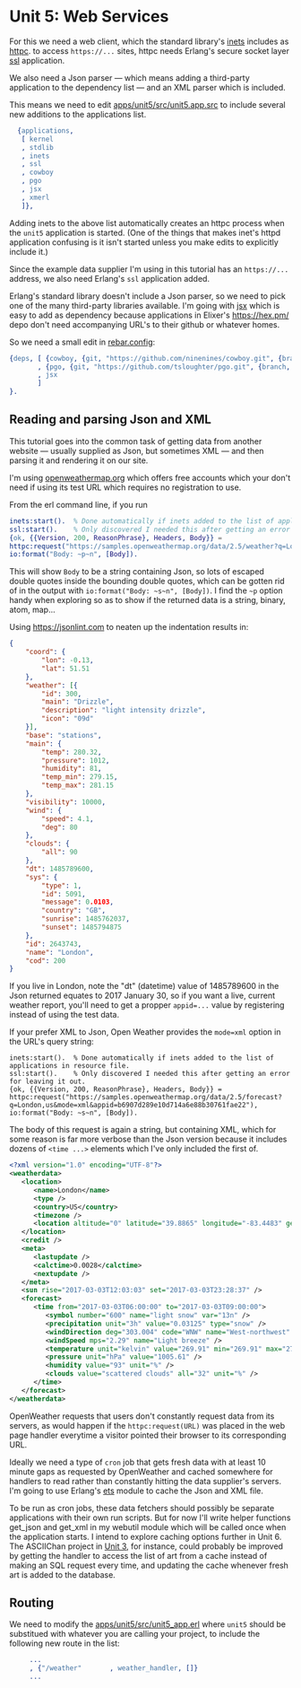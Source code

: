 <h1>Unit 5: Web Services</h1>

For this we need a web client, which the standard library's <a href="http://erlang.org/doc/apps/inets/http_client.html">inets</a>
includes as <a href="http://erlang.org/doc/apps/inets/http_client.html">httpc</a>. 
to access `https://...` sites, httpc needs Erlang's 
secure socket layer <a href="https://erlang.org/doc/man/ssl.html">ssl</a> application. 

We also need a Json parser &mdash; which means adding a third-party application to the dependency list &mdash; and 
an XML parser which is included.

This means we need to edit 
<a href="https://github.com/roblaing/erlang-webapp-howto/blob/master/unit5/apps/unit5/src/unit5.app.src">
apps/unit5/src/unit5.app.src</a> to include several new additions to the applications list.

```erlang
  {applications,
   [ kernel
   , stdlib
   , inets
   , ssl
   , cowboy
   , pgo
   , jsx
   , xmerl
   ]},
```

Adding inets to the above list automatically creates an httpc process when the `unit5` application is started. 
(One of the things that makes inet's httpd application confusing is it isn't started unless you make edits to explicitly include it.)

Since the example data supplier I'm using in this tutorial has an `https://...` address, we also need Erlang's `ssl` application
added.

Erlang's standard library doesn't include a Json parser, so we need to pick one of the many third-party libraries available.
I'm going with <a href="https://hex.pm/packages/jsx">jsx</a> which is easy to add as dependency because applications in 
Elixer's <a href="https://hex.pm/">https://hex.pm/</a> depo don't need accompanying URL's to their github or whatever homes.

So we need a small edit in <a href="https://github.com/roblaing/erlang-webapp-howto/blob/master/unit5/rebar.config">rebar.config</a>:

```erlang
{deps, [ {cowboy, {git, "https://github.com/ninenines/cowboy.git", {branch, "master"}}}
       , {pgo, {git, "https://github.com/tsloughter/pgo.git", {branch, "master"}}}
       , jsx  
       ]
}.
```

<h2>Reading and parsing Json and XML</h2>

This tutorial goes into the common task of getting data from another website &mdash; usually supplied as Json, but
sometimes XML &mdash; and then parsing it and rendering it on our site.

I'm using <a href="https://openweathermap.org">openweathermap.org</a> which offers free accounts which your don't need
if using its test URL which requires no registration to use.

From the erl command line, if you run 
```erlang
inets:start().  % Done automatically if inets added to the list of applications in resource file.
ssl:start().    % Only discovered I needed this after getting an error for leaving it out.
{ok, {{Version, 200, ReasonPhrase}, Headers, Body}} = 
httpc:request("https://samples.openweathermap.org/data/2.5/weather?q=London,uk&appid=b6907d289e10d714a6e88b30761fae22"),
io:format("Body: ~p~n", [Body]).
```
This will show `Body` to be a string containing Json, so lots of escaped double quotes inside the bounding double quotes,
which can be gotten rid of in the output with `io:format("Body: ~s~n", [Body])`. I find the `~p` option handy when exploring so as to
show if the returned data is a string, binary, atom, map...

Using <a href="https://jsonlint.com/">https://jsonlint.com</a> to neaten up the indentation results in:

```json
{
	"coord": {
		"lon": -0.13,
		"lat": 51.51
	},
	"weather": [{
		"id": 300,
		"main": "Drizzle",
		"description": "light intensity drizzle",
		"icon": "09d"
	}],
	"base": "stations",
	"main": {
		"temp": 280.32,
		"pressure": 1012,
		"humidity": 81,
		"temp_min": 279.15,
		"temp_max": 281.15
	},
	"visibility": 10000,
	"wind": {
		"speed": 4.1,
		"deg": 80
	},
	"clouds": {
		"all": 90
	},
	"dt": 1485789600,
	"sys": {
		"type": 1,
		"id": 5091,
		"message": 0.0103,
		"country": "GB",
		"sunrise": 1485762037,
		"sunset": 1485794875
	},
	"id": 2643743,
	"name": "London",
	"cod": 200
}
```

If you live in London, note the "dt" (datetime) value of 1485789600 in the Json returned equates to 2017 January 30, 
so if you want a live, current weather report, you'll need to get a propper `appid=...` value by registering 
instead of using the test data.

If your prefer XML to Json, Open Weather provides the `mode=xml` option in the URL's query string:
```
inets:start().  % Done automatically if inets added to the list of applications in resource file.
ssl:start().    % Only discovered I needed this after getting an error for leaving it out.
{ok, {{Version, 200, ReasonPhrase}, Headers, Body}} = 
httpc:request("https://samples.openweathermap.org/data/2.5/forecast?q=London,us&mode=xml&appid=b6907d289e10d714a6e88b30761fae22"),
io:format("Body: ~s~n", [Body]).
```
The body of this request is again a string, but containing XML, which for some reason is far more verbose than the
Json version because it includes dozens of `<time ...>` elements which I've only included the first of.

```xml
<?xml version="1.0" encoding="UTF-8"?>
<weatherdata>
   <location>
      <name>London</name>
      <type />
      <country>US</country>
      <timezone />
      <location altitude="0" latitude="39.8865" longitude="-83.4483" geobase="geonames" geobaseid="4517009" />
   </location>
   <credit />
   <meta>
      <lastupdate />
      <calctime>0.0028</calctime>
      <nextupdate />
   </meta>
   <sun rise="2017-03-03T12:03:03" set="2017-03-03T23:28:37" />
   <forecast>
      <time from="2017-03-03T06:00:00" to="2017-03-03T09:00:00">
         <symbol number="600" name="light snow" var="13n" />
         <precipitation unit="3h" value="0.03125" type="snow" />
         <windDirection deg="303.004" code="WNW" name="West-northwest" />
         <windSpeed mps="2.29" name="Light breeze" />
         <temperature unit="kelvin" value="269.91" min="269.91" max="270.877" />
         <pressure unit="hPa" value="1005.61" />
         <humidity value="93" unit="%" />
         <clouds value="scattered clouds" all="32" unit="%" />
      </time>
   </forecast>
</weatherdata>
```      

OpenWeather requests that users don't constantly request data from its servers, as would happen if the `httpc:request(URL)`
was placed in the web page handler everytime a visitor pointed their browser to its corresponding URL.

Ideally we need a type of `cron` job that gets fresh data with at least 10 minute gaps as requested by OpenWeather and cached 
somewhere for handlers to read rather than constantly hitting the data supplier's servers. I'm going to use
Erlang's <a href="https://erlang.org/doc/man/ets.html">ets</a> module to cache the Json and XML file.

To be run as cron jobs, these data fetchers should possibly be separate applications with their own run scripts.
But for now I'll write helper functions get_json and get_xml in my webutil module which will be called once when the application starts.
I intend to explore caching options further in Unit 6. The ASCIIChan project in 
<a href="https://github.com/roblaing/erlang-webapp-howto/tree/master/unit3">Unit 3</a>, for instance, could probably be improved
by getting the handler to access the list of art from a cache instead of making an SQL request every time, and updating the cache
whenever fresh art is added to the database.

<h2>Routing</h2>

We need to modify the <a href="https://github.com/roblaing/erlang-webapp-howto/blob/master/unit5/apps/unit5/src/unit5_app.erl">
apps/unit5/src/unit5_app.erl</a> where `unit5` should be substitued with whatever you are calling your project, to include the 
following new route in the list:

```erlang
     ...
     , {"/weather"       , weather_handler, []}
     ...
```



